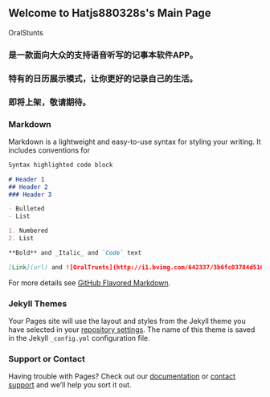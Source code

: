 ## Welcome to Hatjs880328s's Main Page

OralStunts
### 是一款面向大众的支持语音听写的记事本软件APP。
### 特有的日历展示模式，让你更好的记录自己的生活。
### 即将上架，敬请期待。


### Markdown

Markdown is a lightweight and easy-to-use syntax for styling your writing. It includes conventions for

```markdown
Syntax highlighted code block

# Header 1
## Header 2
### Header 3

- Bulleted
- List

1. Numbered
2. List

**Bold** and _Italic_ and `Code` text

[Link](url) and ![OralTrunts](http://i1.bvimg.com/642337/3b6fc03784d510dc.png)
```

For more details see [GitHub Flavored Markdown](https://guides.github.com/features/mastering-markdown/).

### Jekyll Themes

Your Pages site will use the layout and styles from the Jekyll theme you have selected in your [repository settings](https://github.com/hatjs880328s/hatjs880328s.github.com/settings). The name of this theme is saved in the Jekyll `_config.yml` configuration file.

### Support or Contact

Having trouble with Pages? Check out our [documentation](https://help.github.com/categories/github-pages-basics/) or [contact support](https://github.com/contact) and we’ll help you sort it out.
